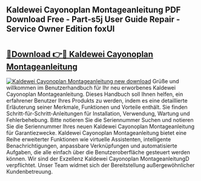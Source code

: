 ## Kaldewei Cayonoplan Montageanleitung PDF Download Free - Part-s5j User Guide Repair - Service Owner Edition foxUI

# <h2><a href="http://df8hd6i.blite.top/?on=Kaldewei+Cayonoplan+Montageanleitung">🔗Download 👉🔴 Kaldewei Cayonoplan Montageanleitung</a></h2>

[![Kaldewei Cayonoplan Montageanleitung new download](https://i.imgur.com/lujVjoI.png)](http://df8hd6i.blite.top/?on=Kaldewei+Cayonoplan+Montageanleitung)
Grüße und willkommen im Benutzerhandbuch für Ihr neu erworbenes Kaldewei Cayonoplan Montageanleitung. Dieses Handbuch soll Ihnen helfen, ein erfahrener Benutzer Ihres Produkts zu werden, indem es eine detaillierte Erläuterung seiner Merkmale, Funktionen und Vorteile enthält. Sie finden Schritt-für-Schritt-Anleitungen für Installation, Verwendung, Wartung und Fehlerbehebung. Bitte notieren Sie die Seriennummer Suchen und notieren Sie die Seriennummer Ihres neuen Kaldewei Cayonoplan Montageanleitung für Garantiezwecke. Kaldewei Cayonoplan Montageanleitung bietet eine Reihe erweiterter Funktionen wie virtuelle Assistenten, intelligente Benachrichtigungen, anpassbare Verknüpfungen und automatisierte Aufgaben, die alle einfach über die Benutzeroberfläche gesteuert werden können. Wir sind der Exzellenz Kaldewei Cayonoplan MontageanleitungD verpflichtet. Unser Team widmet sich der Bereitstellung außergewöhnlicher Kundenbetreuung.
